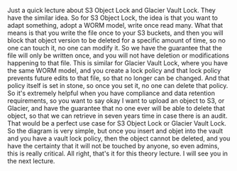 
<v Instructor>Just a quick lecture about S3 Object Lock</v>
and Glacier Vault Lock.
They have the similar idea.
So for S3 Object Lock, the idea is that you want to adapt
something, adopt a WORM model, write once read many.
What that means is that you write the file once
to your S3 buckets, and then you will block
that object version to be deleted for a specific
amount of time, so no one can touch it,
no one can modify it.
So we have the guarantee that the file
will only be written once, and you will not
have deletion or modifications happening to that file.
This is similar for Glacier Vault Lock,
where you have the same WORM model,
and you create a lock policy and that lock policy
prevents future edits to that file,
so that no longer can be changed.
And that policy itself is set in stone,
so once you set it, no one can delete that policy.
So it's extremely helpful when you have compliance
and data retention requirements,
so you want to say okay I want to upload an object
to S3, or Glacier, and have the guarantee that no one
ever will be able to delete that object,
so that we can retrieve in seven years time
in case there is an audit.
That would be a perfect use case for S3 Object Lock
or Glacier Vault Lock.
So the diagram is very simple, but once you insert
and objet into the vault and you have a vault lock policy,
then the object cannot be deleted, and you have
the certainty that it will not be touched by anyone,
so even admins, this is really critical.
All right, that's it for this theory lecture.
I will see you in the next lecture.